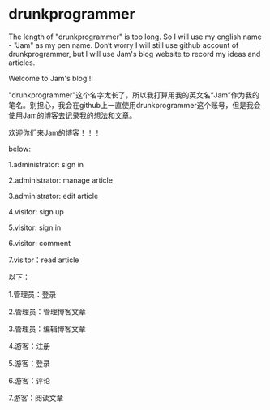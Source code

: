 # drunkprogrammer
The length of "drunkprogrammer" is too long. So I will use my english name - "Jam" as my pen name. Don‘t worry I will still use github account of  drunkprogrammer, but I will use Jam's blog website to record my ideas and articles.

Welcome to Jam's blog!!!

"drunkprogrammer"这个名字太长了，所以我打算用我的英文名“Jam”作为我的笔名。别担心，我会在github上一直使用drunkprogrammer这个账号，但是我会使用Jam的博客去记录我的想法和文章。

欢迎你们来Jam的博客！！！

below:

1.administrator: sign in

2.administrator: manage article

3.administrator: edit article

4.visitor: sign up

5.visitor: sign in

6.visitor: comment

7.visitor：read article


以下：

1.管理员：登录

2.管理员：管理博客文章

3.管理员：编辑博客文章

4.游客：注册

5.游客：登录

6.游客：评论

7.游客：阅读文章
